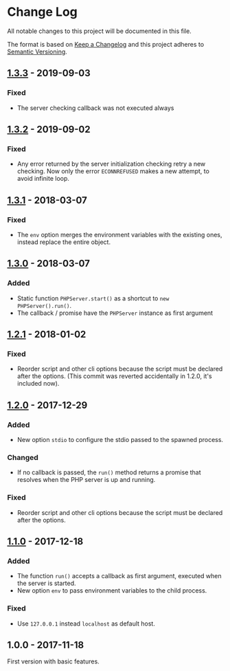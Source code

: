 # Change Log

All notable changes to this project will be documented in this file.

The format is based on [Keep a Changelog](http://keepachangelog.com/) 
and this project adheres to [Semantic Versioning](http://semver.org/).

## [1.3.3] - 2019-09-03
### Fixed
- The server checking callback was not executed always

## [1.3.2] - 2019-09-02
### Fixed
- Any error returned by the server initialization checking retry a new checking. Now only the error `ECONNREFUSED` makes a new attempt, to avoid infinite loop.

## [1.3.1] - 2018-03-07
### Fixed
- The `env` option merges the environment variables with the existing ones, instead replace the entire object.

## [1.3.0] - 2018-03-07
### Added
- Static function `PHPServer.start()` as a shortcut to `new PHPServer().run()`.
- The callback / promise have the `PHPServer` instance as first argument

## [1.2.1] - 2018-01-02
### Fixed
- Reorder script and other cli options because the script must be declared after the options. (This commit was reverted accidentally in 1.2.0, it's included now).

## [1.2.0] - 2017-12-29
### Added
- New option `stdio` to configure the stdio passed to the spawned process.

### Changed
- If no callback is passed, the `run()` method returns a promise that resolves when the PHP server is up and running.

### Fixed
- Reorder script and other cli options because the script must be declared after the options.

## [1.1.0] - 2017-12-18
### Added
- The function `run()` accepts a callback as first argument, executed when the server is started.
- New option `env` to pass environment variables to the child process.

### Fixed
- Use `127.0.0.1` instead `localhost` as default host.

## 1.0.0 - 2017-11-18
First version with basic features.

[1.3.3]: https://github.com/oscarotero/php-server-manager/compare/v1.3.2...v1.3.3
[1.3.2]: https://github.com/oscarotero/php-server-manager/compare/v1.3.1...v1.3.2
[1.3.1]: https://github.com/oscarotero/php-server-manager/compare/v1.3.0...v1.3.1
[1.3.0]: https://github.com/oscarotero/php-server-manager/compare/v1.2.1...v1.3.0
[1.2.1]: https://github.com/oscarotero/php-server-manager/compare/v1.2.0...v1.2.1
[1.2.0]: https://github.com/oscarotero/php-server-manager/compare/v1.1.0...v1.2.0
[1.1.0]: https://github.com/oscarotero/php-server-manager/compare/v1.0.0...v1.1.0
